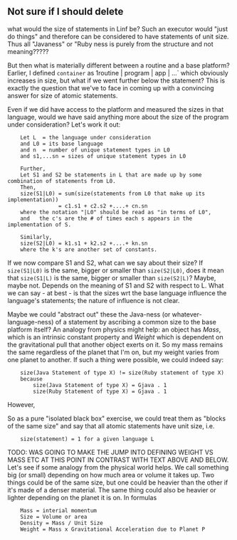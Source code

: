 Not sure if I should delete
---------------------------
what would the size of statements in Linf be? Such an executor would "just do things" and therefore can be considered to have statements of unit size. Thus all "Javaness" or "Ruby ness is purely from the structure and not meaning?????


But then what is materially different between a routine and a base platform? Earlier, I defined `container` as 1routine | program | app | ...` which obviously increases in size, but what if we went further below the statement? This is exactly the question that we've to face in coming up with a convincing answer for size of atomic statements.

Even if we did have access to the platform and measured the sizes in that language, would we have said anything more about the size of the program under consideration? Let's work it out:

		Let L  = the language under consideration
		and L0 = its base language
		and n  = number of unique statement types in L0
		and s1,...sn = sizes of unique statement types in L0
		
		Further,
		Let S1 and S2 be statements in L that are made up by some combination of statements from L0.
		Then,
		size(S1|L0) = sum(size(statements from L0 that make up its implementation))
		            = c1.s1 + c2.s2 +....+ cn.sn
		where the notation "|L0" should be read as "in terms of L0",
		and   the c's are the # of times each s appears in the implementation of S.
		
		Similarly,
		size(S2|L0) = k1.s1 + k2.s2 +....+ kn.sn
		where the k's are another set of constants.
		
If we now compare S1 and S2, what can we say about their size? If `size(S1|L0)` is the same, bigger or smaller than `size(S2|L0)`, does it mean that `size(S1|L)` is the same, bigger or smaller than `size(S2|L)`? Maybe, maybe not. Depends on the meaning of S1 and S2 with respect to L. What we can say - at best - is that the sizes wrt the base language influence the language's statements; the nature of influence is not clear.

Maybe we could "abstract out" these the Java-ness (or whatever-language-ness) of a statement by ascribing a common size to the base platform itself? An analogy from physics might help: an object has _Mass_, which is an intrinsic constant property and _Weight_ which is dependent on the gravitational pull that another object exerts on it. So my mass remains the same regardless of the planet that I'm on, but my weight varies from one planet to another. If such a thing were possible, we could indeed say:

		size(Java Statement of type X) != size(Ruby statement of type X)
		because 
			size(Java Statement of type X) = Gjava . 1
			size(Ruby Statement of type X) = Gjava . 1

However,  

So as a pure "isolated black box" exercise, we could treat them as "blocks of the same size" and say that all atomic statements have unit size, i.e. 

		size(statement) = 1 for a given language L


TODO: WAS GOING TO MAKE THE JUMP INTO DEFINING WEIGHT VS MASS ETC AT THIS POINT IN CONTRAST WITH TEXT ABOVE AND BELOW.
Let's see if some analogy from the physical world helps. We call something big (or small) depending on how much area or volume it takes up. Two things could be of the same size, but one could be heavier than the other if it's made of a denser material. The same thing could also be heavier or lighter depending on the planet it is on. In formulas

		Mass = interial momentum
		Size = Volume or area
		Density = Mass / Unit Size
		Weight = Mass x Gravitational Acceleration due to Planet P
		
	           
